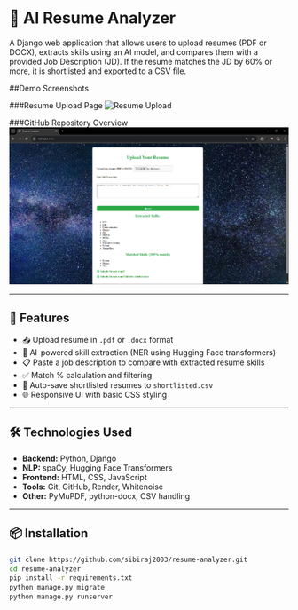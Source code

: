 # 🧠 AI Resume Analyzer

A Django web application that allows users to upload resumes (PDF or DOCX), extracts skills using an AI model, and compares them with a provided Job Description (JD). If the resume matches the JD by 60% or more, it is shortlisted and exported to a CSV file.

##Demo Screenshots 

###Resume Upload Page 
![Resume Upload](demo1.png)

###GitHub Repository Overview 
![Final Output](demo2.png)

---

## 🚀 Features

- 📤 Upload resume in `.pdf` or `.docx` format  
- 🧠 AI-powered skill extraction (NER using Hugging Face transformers)  
- 📋 Paste a job description to compare with extracted resume skills  
- ✅ Match % calculation and filtering  
- 📁 Auto-save shortlisted resumes to `shortlisted.csv`  
- 🌐 Responsive UI with basic CSS styling

---

## 🛠️ Technologies Used

- **Backend:** Python, Django
- **NLP:** spaCy, Hugging Face Transformers
- **Frontend:** HTML, CSS, JavaScript
- **Tools:** Git, GitHub, Render, Whitenoise
- **Other:** PyMuPDF, python-docx, CSV handling

---

## 📦 Installation

```bash
git clone https://github.com/sibiraj2003/resume-analyzer.git
cd resume-analyzer
pip install -r requirements.txt
python manage.py migrate
python manage.py runserver
